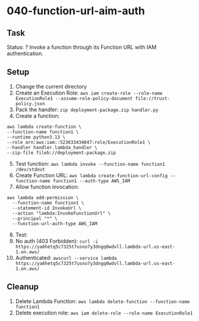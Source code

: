 # 040-function-url-aim-auth

## Task
Status: ?
Invoke a function through its Function URL with IAM authentication.

## Setup
1. Change the current directory
2. Create an Execution Role: `aws iam create-role --role-name ExecutionRole1 --assume-role-policy-document file://trust-policy.json`
3. Pack the handler: `zip deployment-package.zip handler.py`
4. Create a function:
```shell
aws lambda create-function \
--function-name function1 \
--runtime python3.13 \
--role arn:aws:iam::523633434047:role/ExecutionRole1 \
--handler handler.lambda_handler \
--zip-file fileb://deployment-package.zip
```
5. Test function: `aws lambda invoke --function-name function1 /dev/stdout`
6. Create Function URL: `aws lambda create-function-url-config --function-name function1 --auth-type AWS_IAM`
7. Allow function invocation: 
```shell
aws lambda add-permission \
  --function-name function1 \
  --statement-id InvokeUrl \
  --action "lambda:InvokeFunctionUrl" \
  --principal "*" \
  --function-url-auth-type AWS_IAM
```
8. Test: 
  1. No auth (403 Forbidden): `curl -i https://ya6hetq5c7325t7usno7y3dngq0wdvll.lambda-url.us-east-1.on.aws/`
  2. Authenticated: `awscurl --service lambda https://ya6hetq5c7325t7usno7y3dngq0wdvll.lambda-url.us-east-1.on.aws/`

## Cleanup
1. Delete Lambda Function: `aws lambda delete-function --function-name function1`
2. Delete execution role: `aws iam delete-role --role-name ExecutionRole1`
